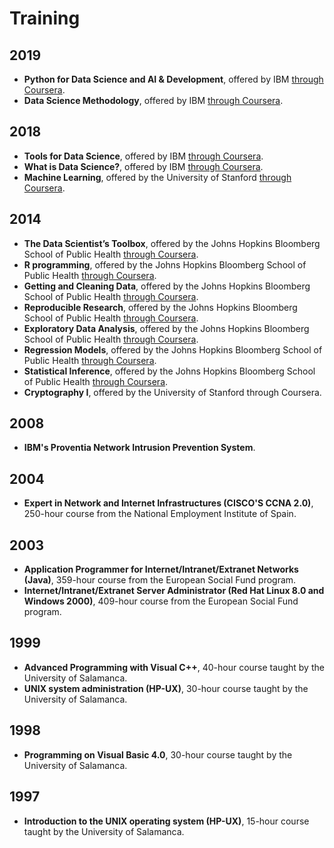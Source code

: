 # Training

## 2019

- **Python for Data Science and AI & Development**, offered by IBM [through Coursera](https://coursera.org/verify/764LBKWPR2B9).
- **Data Science Methodology**, offered by IBM [through Coursera](https://coursera.org/verify/PAQSHFLVAGAU).

## 2018

- **Tools for Data Science**, offered by IBM [through Coursera](https://coursera.org/verify/KZFB6SBXXHYD).
- **What is Data Science?**, offered by IBM [through Coursera](https://coursera.org/verify/TWF7L95BKCLJ).
- **Machine Learning**, offered by the University of Stanford [through Coursera](https://coursera.org/verify/X977AJMW8A6F).

## 2014

- **The Data Scientist’s Toolbox**, offered by the Johns Hopkins Bloomberg School of Public Health [through Coursera](https://coursera.org/verify/T4M8M2X9N8).
- **R programming**, offered by the Johns Hopkins Bloomberg School of Public Health [through Coursera](https://coursera.org/verify/U5U48CJ6E2).
- **Getting and Cleaning Data**, offered by the Johns Hopkins Bloomberg School of Public Health [through Coursera](https://coursera.org/verify/EMK4ZQDVY).
- **Reproducible Research**, offered by the Johns Hopkins Bloomberg School of Public Health [through Coursera](https://coursera.org/verify/N7QFEPHS8R).
- **Exploratory Data Analysis**, offered by the Johns Hopkins Bloomberg School of Public Health [through Coursera](https://coursera.org/verify/EQL2S78YRG).
- **Regression Models**, offered by the Johns Hopkins Bloomberg School of Public Health [through Coursera](https://coursera.org/verify/PFMPF5XTDR).
- **Statistical Inference**, offered by the Johns Hopkins Bloomberg School of Public Health [through Coursera](https://coursera.org/verify/J5E2MZKB3G).
- **Cryptography I**, offered by the University of Stanford through Coursera. 

## 2008

- **IBM's Proventia Network Intrusion Prevention System**.

## 2004

- **Expert in Network and Internet Infrastructures (CISCO'S CCNA 2.0)**, 250-hour course from the National Employment Institute of Spain.

## 2003

- **Application Programmer for Internet/Intranet/Extranet Networks (Java)**, 359-hour course from the European Social Fund program.
- **Internet/Intranet/Extranet Server Administrator (Red Hat Linux 8.0 and Windows 2000)**, 409-hour course from the European Social Fund program.

## 1999

- **Advanced Programming with Visual C++**, 40-hour course taught by the University of Salamanca.
- **UNIX system administration (HP-UX)**, 30-hour course taught by the University of Salamanca. 

## 1998

- **Programming on Visual Basic 4.0**, 30-hour course taught by the University of Salamanca. 

## 1997

- **Introduction to the UNIX operating system (HP-UX)**, 15-hour course taught by the University of Salamanca. 